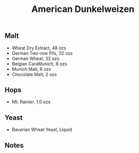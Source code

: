 ﻿---
layout: post
title: American Dunkelweizen
tags: [ beer ]
---
## Malt
-  Wheat Dry Extract, 48 ozs
-  German Two-row Pils, 32 ozs
-  German Wheat, 32 ozs
-  Belgian CaraMunich, 8 ozs
-  Munich Malt, 8 ozs
-  Chocolate Malt, 2 ozs
## Hops
-  Mt. Rainier, 1.0 ozs
## Yeast
-  Bavarian Wheat Yeast, Liquid
## Notes

